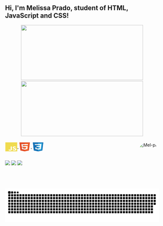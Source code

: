 ## Hi, I'm Melissa Prado, student of HTML, JavaScript and CSS!
<div align="center">
  <a href="https://github.com/mellprado">
  <img height="180em" width="400em" src="https://github-readme-stats.vercel.app/api?username=mellprado&show_icons=true&theme=dracula&include_all_commits=true&count_private=true"/>
  <img height="180em" width="400em" src="https://github-readme-stats.vercel.app/api/top-langs/?username=mellprado&layout=compact&langs_count=7&theme=dracula"/>
</div>
<div style="display: inline_block"><br>
  <img align="center" alt="Mel-Js" height="30" width="40" src="https://raw.githubusercontent.com/devicons/devicon/master/icons/javascript/javascript-plain.svg">
  <img align="center" alt="Mel-HTML" height="30" width="40" src="https://raw.githubusercontent.com/devicons/devicon/master/icons/html5/html5-original.svg">
  <img align="center" alt="Mel-CSS" height="30" width="40" src="https://raw.githubusercontent.com/devicons/devicon/master/icons/css3/css3-original.svg">
  <img align="right" alt="Mel-pic" height="150" style="border-radius:50px;" src="https://cdn.discordapp.com/attachments/824686347369447428/988980665594839080/AirBrush_20220225163428.png">
</div>
  
  ##
 
<div> 
  <a href="https://instagram.com/mel.psouza" target="_blank"><img src="https://img.shields.io/badge/-Instagram-%23E4405F?style=for-the-badge&logo=instagram&logoColor=white" target="_blank"></a>
  <a href = "mailto:melpradomedvet@gmail.com"><img src="https://img.shields.io/badge/-Gmail-%23333?style=for-the-badge&logo=gmail&logoColor=white" target="_blank"></a>
  <a href="https://www.linkedin.com/in/melprado" target="_blank"><img src="https://img.shields.io/badge/-LinkedIn-%230077B5?style=for-the-badge&logo=linkedin&logoColor=white" target="_blank"></a> 
 
  ![Snake animation](https://github.com/mellprado/mellprado/blob/output/github-contribution-grid-snake.svg)
 
</div>
